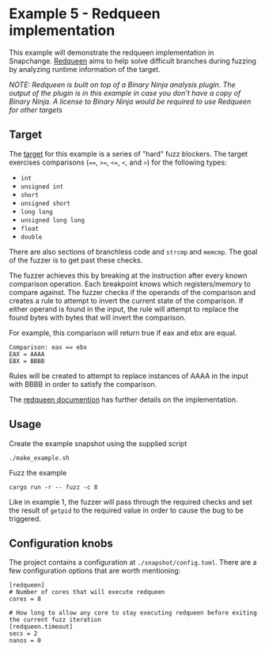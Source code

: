 # Example 5 - Redqueen implementation

This example will demonstrate the redqueen implementation in Snapchange. [Redqueen](https://www.ndss-symposium.org/ndss-paper/redqueen-fuzzing-with-input-to-state-correspondence/) 
aims to help solve difficult branches during fuzzing by analyzing runtime information of the target.

_NOTE: Redqueen is built on top of a Binary Ninja analysis plugin. The output
of the plugin is in this example in case you don't have a copy of Binary Ninja.
A license to Binary Ninja would be required to use Redqueen for other targets_

## Target

The [target](./harness/test_redqueen.c#L68) for this example is a series of "hard" fuzz 
blockers. The target exercises comparisons (`==`, `>=`, `<=`, `<`, and `>`) for the 
following types:

* `int`
* `unsigned int`
* `short`
* `unsigned short`
* `long long`
* `unsigned long long`
* `float`
* `double`

There are also sections of branchless code and `strcmp` and `memcmp`. The goal of
the fuzzer is to get past these checks. 

The fuzzer achieves this by breaking at the instruction after every known comparison 
operation. Each breakpoint knows which registers/memory to compare against. The fuzzer
checks if the operands of the comparison and creates a rule to attempt to invert the
current state of the comparison. If either operand is found in the input, the rule will
attempt to replace the found bytes with bytes that will invert the comparison.

For example, this comparison will return true if eax and ebx are equal. 

```
Comparison: eax == ebx
EAX = AAAA
EBX = BBBB
```

Rules will be created to attempt to replace instances of AAAA in the input with BBBB in order
to satisfy the comparison.

The [redqueen documention](../../docs/REDQUEEN.md) has further details on the implementation.

## Usage

Create the example snapshot using the supplied script

```
./make_example.sh
```

Fuzz the example

```
cargo run -r -- fuzz -c 8
```

Like in example 1, the fuzzer will pass through the required checks and set the result of `getpid`
to the required value in order to cause the bug to be triggered.

## Configuration knobs

The project contains a configuration at `./snapshot/config.toml`. There are a few configuration 
options that are worth mentioning:

```
[redqueen]
# Number of cores that will execute redqueen
cores = 8

# How long to allow any core to stay executing redqueen before exiting the current fuzz iteration
[redqueen.timeout]
secs = 2
nanos = 0
```
